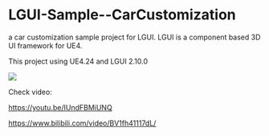 # LGUI-Sample--CarCustomization
 a car customization sample project for LGUI. LGUI is a component based 3D UI framework for UE4.

This project using UE4.24 and LGUI 2.10.0

![](LGUI-CarCustomization.jpg)

Check video:

https://youtu.be/IUndFBMiUNQ

https://www.bilibili.com/video/BV1fh41117dL/
